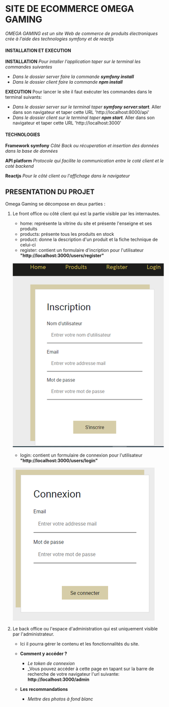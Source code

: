 # SITE DE ECOMMERCE OMEGA GAMING

*OMEGA GAMING est un site Web de commerce de produits électroniques crée à l'aide des technologies symfony et de reactjs*


#### INSTALLATION ET EXECUTION
**INSTALLATION**
_Pour intaller l'application taper sur le terminal les commandes suivantes_
- _Dans le dossier server faire la commande **symfony install**_
- _Dans le dossier client faire la commande **npm install**_


**EXECUTION**
Pour lancer le site il faut exécuter les commandes dans le terminal suivants:
- _Dans le dossier server sur le terminal taper **symfony server:start**._ 
    Aller dans son navigateur  et taper cette URL 'http://localhost:8000/api'
- _Dans le dossier client sur le terminal taper **npm start**._ 
    Aller dans son navigateur  et taper cette URL 'http://localhost:3000'

#### TECHNOLOGIES
**Framework symfony** 
_Côté  Back ou récuperation et insertion des données dans la base de données_

**API platform** 
_Protocole qui facilite la communication entre le coté client et le coté backend_

**Reactjs** 
_Pour le côté  client ou l'affichage dans le navigateur_


## PRESENTATION DU PROJET

Omega Gaming se décompose en deux parties :
1. Le front office ou côté client qui est la partie visible par les internautes.
    - home: représente la vitrine du site et présente l'enseigne et ses produits
    - products: présente tous les produits en stock
    - product: donne la description d'un produit et la fiche technique de celui-ci
    - register: contient un formulaire d'incription pour l'utilisateur **"http://localhost:3000/users/register"**

    ![register](./register.PNG)

    - login: contient un formulaire de connexion pour l'utilisateur **"http://localhost:3000/users/login"**

    ![login](./login.PNG)

2. Le back office ou l'espace d'administration qui est uniquement visible par l'administrateur.
    - Ici il pourra gérer le contenu et les fonctionnalités du site.
    
    - **Comment y accéder ?**
        - _Le token de connexion_
        - _Vous pouvez accéder à cette page en tapant sur la barre de recherche de votre navigateur l'url suivante:  **http://localhost:3000/admin**

    - **Les recommandations**
       - _Mettre des photos à fond blanc_




